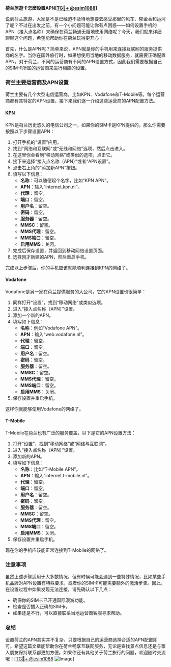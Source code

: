 **荷兰旅遊卡怎麽設置APN[[TG💪+ @esim1088](https://t.me/s/esim1088)]**

说到荷兰旅游，大家是不是已经迫不及待地想要去感受那里的风车、郁金香和运河了呢？不过在出发之前，有一个小问题可能让你有点困惑——如何设置手机的APN（接入点名称）来确保在荷兰畅通无阻地使用网络呢？今天，我们就来详细聊聊这个问题，希望能帮助你在荷兰玩得更开心！

首先，什么是APN呢？简单来说，APN就是你的手机用来连接互联网的服务提供商的名字。当你在国外旅行时，如果想使用当地的移动数据服务，就需要正确配置APN。对于荷兰，不同的运营商有不同的APN设置方式，因此我们需要根据自己的SIM卡所属的运营商来进行相应的设置。

### 荷兰主要运营商及APN设置

荷兰主要有几个大型电信运营商，比如KPN、Vodafone和T-Mobile等。每个运营商都有其特定的APN设置，接下来我们逐一介绍这些运营商的APN配置方法。

#### KPN

KPN是荷兰历史悠久的电信公司之一，如果你的SIM卡是KPN提供的，那么你需要按照以下步骤设置APN：

1. 打开手机的“设置”应用。
2. 找到“网络和互联网”或“无线和网络”选项，然后点击进入。
3. 在这里你会看到“移动网络”或类似的选项，点击它。
4. 接下来选择“接入点名称（APN）”或者“APN设置”。
5. 点击右上角的“添加新APN”按钮。
6. 填写以下信息：
   - **名称**：可以随便起个名字，比如“KPN APN”。
   - **APN**：输入“internet.kpn.nl”。
   - **代理**：留空。
   - **端口**：留空。
   - **用户名**：留空。
   - **密码**：留空。
   - **服务器**：留空。
   - **MMSC**：留空。
   - **MMS代理**：留空。
   - **MMS端口**：留空。
   - **启用MMS**：关闭。
7. 完成后保存设置，并返回到移动网络设置页面。
8. 选择刚才新建的APN，然后重启手机。

完成以上步骤后，你的手机应该就能顺利连接到KPN的网络了。

#### Vodafone

Vodafone是另一家在荷兰提供服务的大公司，它的APN设置也很简单：

1. 同样打开“设置”，找到“移动网络”或类似选项。
2. 进入“接入点名称（APN）”设置。
3. 添加一个新的APN。
4. 填写如下信息：
   - **名称**：例如“Vodafone APN”。
   - **APN**：输入“web.vodafone.nl”。
   - **代理**：留空。
   - **端口**：留空。
   - **用户名**：留空。
   - **密码**：留空。
   - **服务器**：留空。
   - **MMSC**：留空。
   - **MMS代理**：留空。
   - **MMS端口**：留空。
   - **启用MMS**：关闭。
5. 保存设置并重启手机。

这样你就能够使用Vodafone的网络了。

#### T-Mobile

T-Mobile在荷兰也有广泛的服务覆盖，以下是它的APN设置方法：

1. 打开“设置”，找到“移动网络”或“网络与互联网”。
2. 进入“接入点名称（APN）”设置。
3. 添加新的APN。
4. 填写如下信息：
   - **名称**：比如“T-Mobile APN”。
   - **APN**：输入“internet.t-mobile.nl”。
   - **代理**：留空。
   - **端口**：留空。
   - **用户名**：留空。
   - **密码**：留空。
   - **服务器**：留空。
   - **MMSC**：留空。
   - **MMS代理**：留空。
   - **MMS端口**：留空。
   - **启用MMS**：关闭。
5. 保存设置并重启手机。

现在你的手机应该能正常连接到T-Mobile的网络了。

### 注意事项

虽然上述步骤适用于大多数情况，但有时候可能会遇到一些特殊情况，比如某些手机品牌对APN设置有特殊要求，或者你的SIM卡可能需要额外的激活步骤。因此，在设置过程中如果发现无法连接，请先确认以下几点：

- 确保你的SIM卡已开通国际漫游功能。
- 检查是否插入正确的SIM卡。
- 如果还是不行，可以直接联系当地运营商客服寻求帮助。

### 总结

设置荷兰的APN其实并不复杂，只要根据自己的运营商选择合适的APN配置即可。希望这篇文章能帮助你在荷兰畅享互联网服务，无论是查找景点信息还是与家人朋友保持联系都更加方便。如果你还有其他关于荷兰旅行的问题，欢迎随时交流哦！[[TG💪+ @esim1088](https://t.me/s/esim1088) ![Image](https://i.postimg.cc/4NQfJmqS/Snipaste-2025-05-13-00-14-12.png)]